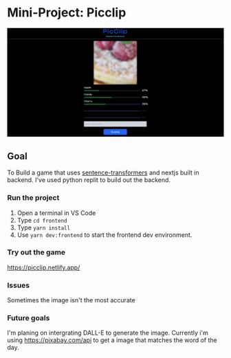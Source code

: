 
# Mini-Project: Picclip

<img src="./picclipDemo.PNG"/>

## Goal
To Build a game that uses <a href="https://github.com/UKPLab/sentence-transformers" target="__blank">sentence-transformers</a> and nextjs built in backend. I've used python replit to build out the backend.

### Run the project

1. Open a terminal in VS Code
2. Type `cd frontend`
3. Type `yarn install`
4. Use `yarn dev:frontend` to start the frontend dev environment.

### Try out the game 
https://picclip.netlify.app/

### Issues
Sometimes the image isn't the most accurate

### Future goals
I'm planing on intergrating DALL-E to generate the image. Currently i'm using https://pixabay.com/api to get a image that matches the word of the day. 
